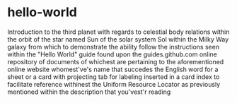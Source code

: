 # hello-world
Introduction to the third planet with regards to celestial body relations within the orbit of the star named Sun of the solar system Sol within the Milky Way galaxy from which to demonstrate the ability follow the instructions seen within the "Hello World" guide found upon the guides.github.com online repository of documents of whichest are pertaining to the aforementioned online website whomest've's name that succedes the English word for a sheet or a card with projecting tab for labeling inserted in a card index to facilitate reference withinest the Uniform Resource Locator as previously mentioned within the description that you'vest'r reading
